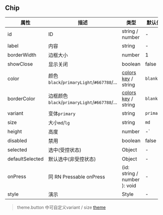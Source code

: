 ## Chip

| 属性              | 描述                                        | 类型                                 | 默认值       |
|-----------------|-------------------------------------------|------------------------------------|-----------|
| id              | ID                                        | string / number                    | -         |
| label           | 内容                                        | string                             | -         |
| borderWidth     | 边框大小                                      | number                             | 1         |
| showClose       | 显示关闭                                      | boolean                            | false     |
| color           | 颜色 `black`/`primaryLight`/`#667788`/...   | [colors key](./theme.md)  / string | `blank`   |
| borderColor     | 边框颜色 `black`/`primaryLight`/`#667788`/... | [colors key](./theme.md)  / string | `blank`   |
| variant         | 变体`primary`                               | string                             | `primary` |
| size            | 大小`md`/`lg`                               | string                             | `md`      |
| height          | 高度                                        | number                             | -`        |
| disabled        | 禁用                                        | boolean                            | false     |
| selected        | 选中(受控状态)                                  | Object                             | -         |
| defaultSelected | 默认选中(非受控状态)                               | Object                             | -         |
| onPress         | 同 RN Pressable onPress                    | (id: string / number ): void       | -         |
| style           | 演示                                        | Style                              | -         |

> theme.button 中可自定义variant / size [theme](./theme.md)

